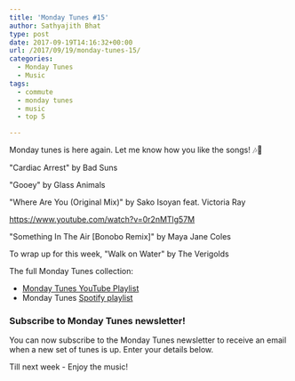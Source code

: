 ```yaml
---
title: 'Monday Tunes #15'
author: Sathyajith Bhat
type: post
date: 2017-09-19T14:16:32+00:00
url: /2017/09/19/monday-tunes-15/
categories:
  - Monday Tunes
  - Music
tags:
  - commute
  - monday tunes
  - music
  - top 5

---
```

Monday tunes is here again. Let me know how you like the songs! &#x1f3b6;&#x1f3b5;

<!--more-->

"Cardiac Arrest" by Bad Suns



"Gooey" by Glass Animals



"Where Are You (Original Mix)" by Sako Isoyan feat. Victoria Ray

https://www.youtube.com/watch?v=0r2nMTlg57M

"Something In The Air [Bonobo Remix]" by Maya Jane Coles



To wrap up for this week, "Walk on Water" by The Verigolds



The full Monday Tunes collection:

  * <a href="https://www.youtube.com/playlist?list=PLxKOjmEYzYcTogkkHfq_7tObgpFLEMmG4" target="_blank" rel="noopener">Monday Tunes YouTube Playlist</a>
  * Monday Tunes <a href="https://open.spotify.com/user/sathyabhat/playlist/2L5gZLGx8lL1g5nHqJdkKp" target="_blank" rel="noopener">Spotify playlist</a>



### Subscribe to Monday Tunes newsletter!

You can now subscribe to the Monday Tunes newsletter to receive an email when a new set of tunes is up. Enter your details below.

<div class="emaillist">
  <span class="es_subscription_message" id="es_subscription_message_1571559193"></span>
</div>

Till next week - Enjoy the music!